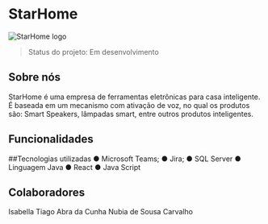 # StarHome
![StarHome logo](https://user-images.githubusercontent.com/128197236/228922347-87e9a48c-b607-472e-98f5-3df09687fc55.jpeg)
> Status do projeto: Em desenvolvimento
## Sobre nós
StarHome é uma empresa de ferramentas eletrônicas para casa inteligente. É baseada em um mecanismo com ativação de voz, no qual os produtos são: Smart Speakers, lâmpadas smart, entre outros produtos inteligentes. 
## Funcionalidades

##Tecnologias utilizadas
● Microsoft Teams;
● Jira;
● SQL Server
● Linguagem Java
● React
● Java Script


## Colaboradores
Isabella Tiago Abra da Cunha
Nubia de Sousa Carvalho
##
